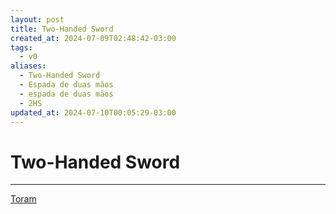 ```yaml
---
layout: post
title: Two-Handed Sword
created_at: 2024-07-09T02:48:42-03:00
tags:
  - v0
aliases:
  - Two-Handed Sword
  - Espada de duas mãos
  - espada de duas mãos
  - 2HS
updated_at: 2024-07-10T00:05:29-03:00
---
```

# Two-Handed Sword
---

[Toram](_draft/2024/07/2024-07-06-Toram.md)